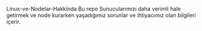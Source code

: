 Linux-ve-Nodelar-Hakkinda
Bu repo Sunucularımızı daha verimli hale getirmek ve node kurarken yaşadığımız sorunlar ve ihtiyacımız olan bilgileri içerir.
